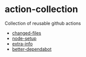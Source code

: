 # action-collection

Collection of reusable github actions 


- [changed-files](./changed-files/README.md)
- [node-setup](./node-setup/README.md)
- [extra-info](./extra-info/README.md)
- [better-dependabot](./better-dependabot/README.md)
